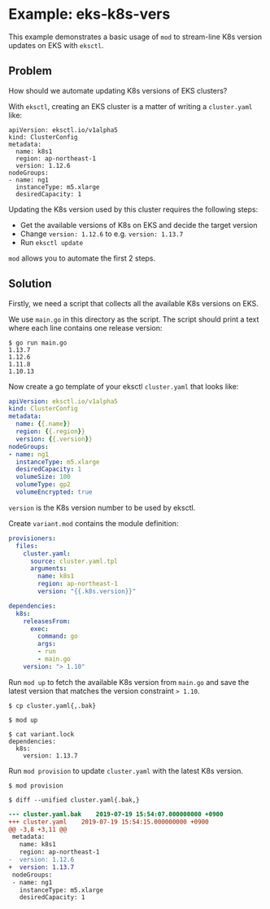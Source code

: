 # Example: eks-k8s-vers

This example demonstrates a basic usage of `mod` to stream-line K8s version updates on EKS with `eksctl`.

## Problem

How should we automate updating K8s versions of EKS clusters?

With `eksctl`, creating an EKS cluster is a matter of writing a `cluster.yaml` like:

```
apiVersion: eksctl.io/v1alpha5
kind: ClusterConfig
metadata:
  name: k8s1
  region: ap-northeast-1
  version: 1.12.6
nodeGroups:
- name: ng1
  instanceType: m5.xlarge
  desiredCapacity: 1
```

Updating the K8s version used by this cluster requires the following steps:

- Get the available versions of K8s on EKS and decide the target version
- Change `version: 1.12.6` to e.g. `version: 1.13.7`
- Run `eksctl update`

`mod` allows you to automate the first 2 steps.

## Solution

Firstly, we need a script that collects all the available K8s versions on EKS.

We use `main.go` in this directory as the script. The script should print a text where each line contains one release version:

```console
$ go run main.go
1.13.7
1.12.6
1.11.8
1.10.13
```

Now create a go template of your eksctl `cluster.yaml` that looks like:

```yaml
apiVersion: eksctl.io/v1alpha5
kind: ClusterConfig
metadata:
  name: {{.name}}
  region: {{.region}}
  version: {{.version}}
nodeGroups:
- name: ng1
  instanceType: m5.xlarge
  desiredCapacity: 1
  volumeSize: 100
  volumeType: gp2
  volumeEncrypted: true
```

`version` is the K8s version number to be used by eksctl.

Create `variant.mod` contains the module definition:

```yaml
provisioners:
  files:
    cluster.yaml:
      source: cluster.yaml.tpl
      arguments:
        name: k8s1
        region: ap-northeast-1
        version: "{{.k8s.version}}"

dependencies:
  k8s:
    releasesFrom:
      exec:
        command: go
        args:
        - run
        - main.go
    version: "> 1.10"
```

Run `mod up` to fetch the available K8s version from `main.go` and save the latest version that matches the version constraint `> 1.10`.

```console
$ cp cluster.yaml{,.bak}

$ mod up

$ cat variant.lock
dependencies:
  k8s:
    version: 1.13.7
```

Run `mod provision` to update `cluster.yaml` with the latest K8s version.

```console
$ mod provision
```

```console
$ diff --unified cluster.yaml{.bak,}
```

```patch
--- cluster.yaml.bak	2019-07-19 15:54:07.000000000 +0900
+++ cluster.yaml	2019-07-19 15:54:15.000000000 +0900
@@ -3,8 +3,11 @@
 metadata:
   name: k8s1
   region: ap-northeast-1
-  version: 1.12.6
+  version: 1.13.7
 nodeGroups:
 - name: ng1
   instanceType: m5.xlarge
   desiredCapacity: 1
```
